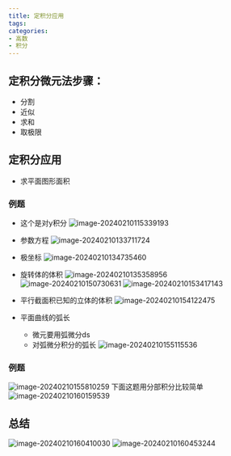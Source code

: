 ```yaml
---
title: 定积分应用
tags: 
categories: 
- 高数
- 积分
---
```

## 定积分微元法步骤：
- 分割
- 近似
- 求和
- 取极限

## 定积分应用
- 求平面图形面积

### 例题
- 这个是对y积分
![image-20240210115339193](https://afly0321.oss-cn-hangzhou.aliyuncs.com/img/image-20240210115339193.png)
- 参数方程
![image-20240210133711724](https://afly0321.oss-cn-hangzhou.aliyuncs.com/img/image-20240210133711724.png)
- 极坐标
![image-20240210134735460](https://afly0321.oss-cn-hangzhou.aliyuncs.com/img/image-20240210134735460.png)

- 旋转体的体积
![image-20240210135358956](https://afly0321.oss-cn-hangzhou.aliyuncs.com/img/image-20240210135358956.png)
![image-20240210150730631](https://afly0321.oss-cn-hangzhou.aliyuncs.com/img/image-20240210150730631.png)
![image-20240210153417143](https://afly0321.oss-cn-hangzhou.aliyuncs.com/img/image-20240210153417143.png)

- 平行截面积已知的立体的体积
![image-20240210154122475](https://afly0321.oss-cn-hangzhou.aliyuncs.com/img/image-20240210154122475.png)

- 平面曲线的弧长
  - 微元要用弧微分ds
  - 对弧微分积分的弧长
![image-20240210155115536](https://afly0321.oss-cn-hangzhou.aliyuncs.com/img/image-20240210155115536.png)
### 例题
![image-20240210155810259](https://afly0321.oss-cn-hangzhou.aliyuncs.com/img/image-20240210155810259.png)
下面这题用分部积分比较简单
![image-20240210160159539](https://afly0321.oss-cn-hangzhou.aliyuncs.com/img/image-20240210160159539.png)

## 总结
![image-20240210160410030](https://afly0321.oss-cn-hangzhou.aliyuncs.com/img/image-20240210160410030.png)
![image-20240210160453244](https://afly0321.oss-cn-hangzhou.aliyuncs.com/img/image-20240210160453244.png)